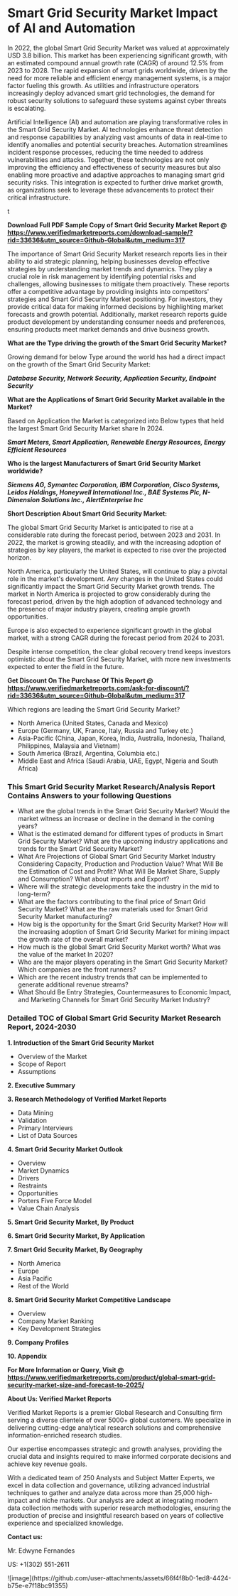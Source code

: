 <h1>Smart Grid Security Market Impact of AI and Automation</h1><p>In 2022, the global Smart Grid Security Market was valued at approximately USD 3.8 billion. This market has been experiencing significant growth, with an estimated compound annual growth rate (CAGR) of around 12.5% from 2023 to 2028. The rapid expansion of smart grids worldwide, driven by the need for more reliable and efficient energy management systems, is a major factor fueling this growth. As utilities and infrastructure operators increasingly deploy advanced smart grid technologies, the demand for robust security solutions to safeguard these systems against cyber threats is escalating.</p><p>Artificial Intelligence (AI) and automation are playing transformative roles in the Smart Grid Security Market. AI technologies enhance threat detection and response capabilities by analyzing vast amounts of data in real-time to identify anomalies and potential security breaches. Automation streamlines incident response processes, reducing the time needed to address vulnerabilities and attacks. Together, these technologies are not only improving the efficiency and effectiveness of security measures but also enabling more proactive and adaptive approaches to managing smart grid security risks. This integration is expected to further drive market growth, as organizations seek to leverage these advancements to protect their critical infrastructure.</p>t</p><p id="" class=""><strong>Download Full PDF Sample Copy of Smart Grid Security Market Report @ <a href="https://www.verifiedmarketreports.com/download-sample/?rid=33636&utm_source=Github-Global&utm_medium=317" target="_blank">https://www.verifiedmarketreports.com/download-sample/?rid=33636&utm_source=Github-Global&utm_medium=317</a></strong></p><p>The importance of&nbsp;Smart Grid Security Market research reports lies in their ability to aid strategic planning, helping businesses develop effective strategies by understanding market trends and dynamics. They play a crucial role in risk management by identifying potential risks and challenges, allowing businesses to mitigate them proactively. These reports offer a competitive advantage by providing insights into competitors' strategies and Smart Grid Security Market positioning. For investors, they provide critical data for making informed decisions by highlighting market forecasts and growth potential. Additionally, market research reports guide product development by understanding consumer needs and preferences, ensuring products meet market demands and drive business growth.</p><p><strong>What are the&nbsp;Type driving the growth of the Smart Grid Security Market?</strong></p><p id="" class="">Growing demand for below Type around the world has had a direct impact on the growth of the Smart Grid Security Market:</p><em><strong>Database Security, Network Security, Application Security, Endpoint Security</strong></em></p><strong>What are the&nbsp;Applications&nbsp;of Smart Grid Security Market available in the Market?</strong></p><p id="" class="">Based on Application the Market is categorized into Below types that held the largest Smart Grid Security Market share In 2024.</p><em><strong>Smart Meters, Smart Application, Renewable Energy Resources, Energy Efficient Resources</strong></em></p><strong>Who is the largest Manufacturers of Smart Grid Security Market worldwide?</strong></p><p><em><strong>Siemens AG, Symantec Corporation, IBM Corporation, Cisco Systems, Leidos Holdings, Honeywell International Inc., BAE Systems Plc, N-Dimension Solutions Inc., AlertEnterprise Inc</strong></em></p><p id="" class=""><strong>Short Description About Smart Grid Security Market:</strong></p><p>The global Smart Grid Security Market is anticipated to rise at a considerable rate during the forecast period, between 2023 and 2031. In 2022, the market is growing steadily, and with the increasing adoption of strategies by key players, the market is expected to rise over the projected horizon.</p><p>North America, particularly the United States, will continue to play a pivotal role in the market's development. Any changes in the United States could significantly impact the Smart Grid Security Market growth trends. The market in North America is projected to grow considerably during the forecast period, driven by the high adoption of advanced technology and the presence of major industry players, creating ample growth opportunities.</p><p>Europe is also expected to experience significant growth in the global market, with a strong CAGR during the forecast period from 2024 to 2031.</p><p>Despite intense competition, the clear global recovery trend keeps investors optimistic about the Smart Grid Security Market, with more new investments expected to enter the field in the future.</p><p id="" class=""><strong>Get Discount On The Purchase Of This Report @ <a href="https://www.verifiedmarketreports.com/ask-for-discount/?rid=33636&utm_source=Github-Global&utm_medium=317" target="_blank">https://www.verifiedmarketreports.com/ask-for-discount/?rid=33636&utm_source=Github-Global&utm_medium=317</a></strong></p>Which regions are leading the Smart Grid Security Market?</p><ul><li>North America (United States, Canada and Mexico)</li><li>Europe (Germany, UK, France, Italy, Russia and Turkey etc.)</li><li>Asia-Pacific (China, Japan, Korea, India, Australia, Indonesia, Thailand, Philippines, Malaysia and Vietnam)</li><li>South America (Brazil, Argentina, Columbia etc.)</li><li>Middle East and Africa (Saudi Arabia, UAE, Egypt, Nigeria and South Africa)</li></ul><h3 id="" class="">This Smart Grid Security Market Research/Analysis Report Contains Answers to your following Questions</h3><ul><li>What are the global trends in the Smart Grid Security Market? Would the market witness an increase or decline in the demand in the coming years?</li><li>What is the estimated demand for different types of products in Smart Grid Security Market? What are the upcoming industry applications and trends for the Smart Grid Security Market?</li><li>What Are Projections of Global Smart Grid Security Market Industry Considering Capacity, Production and Production Value? What Will Be the Estimation of Cost and Profit? What Will Be Market Share, Supply and Consumption? What about imports and Export?</li><li>Where will the strategic developments take the industry in the mid to long-term?</li><li>What are the factors contributing to the final price of Smart Grid Security Market? What are the raw materials used for Smart Grid Security Market manufacturing?</li><li>How big is the opportunity for the Smart Grid Security Market? How will the increasing adoption of Smart Grid Security Market for mining impact the growth rate of the overall market?</li><li>How much is the global Smart Grid Security Market worth? What was the value of the market In 2020?</li><li>Who are the major players operating in the Smart Grid Security Market? Which companies are the front runners?</li><li>Which are the recent industry trends that can be implemented to generate additional revenue streams?</li><li>What Should Be Entry Strategies, Countermeasures to Economic Impact, and Marketing Channels for Smart Grid Security Market Industry?</li></ul><h3 id="" class="">Detailed TOC of Global Smart Grid Security Market Research Report, 2024-2030</h3><p id="" class=""><strong>1. Introduction of the Smart Grid Security Market</strong></p><ul><li>Overview of the Market</li><li>Scope of Report</li><li>Assumptions</li></ul><p id="" class=""><strong>2. Executive Summary</strong></p><p id="" class=""><strong>3. Research Methodology of Verified Market Reports</strong></p><ul><li>Data Mining</li><li>Validation</li><li>Primary Interviews</li><li>List of Data Sources</li></ul><p id="" class=""><strong>4. Smart Grid Security Market Outlook</strong></p><ul><li>Overview</li><li>Market Dynamics</li><li>Drivers</li><li>Restraints</li><li>Opportunities</li><li>Porters Five Force Model</li><li>Value Chain Analysis</li></ul><p id="" class=""><strong>5. Smart Grid Security Market, By Product</strong></p><p id="" class=""><strong>6. Smart Grid Security Market, By Application</strong></p><p id="" class=""><strong>7. Smart Grid Security Market, By Geography</strong></p><ul><li>North America</li><li>Europe</li><li>Asia Pacific</li><li>Rest of the World</li></ul><p id="" class=""><strong>8. Smart Grid Security Market Competitive Landscape</strong></p><ul><li>Overview</li><li>Company Market Ranking</li><li>Key Development Strategies</li></ul><p id="" class=""><strong>9. Company Profiles</strong></p><p id="" class=""><strong>10. Appendix</strong></p><p id="" class=""><strong>For More Information or Query, Visit @ <a href="https://www.verifiedmarketreports.com/product/global-smart-grid-security-market-size-and-forecast-to-2025/" target="_blank">https://www.verifiedmarketreports.com/product/global-smart-grid-security-market-size-and-forecast-to-2025/</a></strong></p><p id="" class=""><strong>About Us: Verified Market Reports</strong></p><p id="" class="">Verified Market Reports is a premier Global Research and Consulting firm serving a diverse clientele of over 5000+ global customers. We specialize in delivering cutting-edge analytical research solutions and comprehensive information-enriched research studies.</p><p id="" class="">Our expertise encompasses strategic and growth analyses, providing the crucial data and insights required to make informed corporate decisions and achieve key revenue goals.</p><p id="" class="">With a dedicated team of 250 Analysts and Subject Matter Experts, we excel in data collection and governance, utilizing advanced industrial techniques to gather and analyze data across more than 25,000 high-impact and niche markets. Our analysts are adept at integrating modern data collection methods with superior research methodologies, ensuring the production of precise and insightful research based on years of collective experience and specialized knowledge.</p><p id="" class=""><strong>Contact us:</strong></p><p id="" class="">Mr. Edwyne Fernandes</p><p id="" class="">US: +1(302) 551-2611</p>
![image](https://github.com/user-attachments/assets/66f4f8b0-1ed8-4424-b75e-e7f18bc91355)
